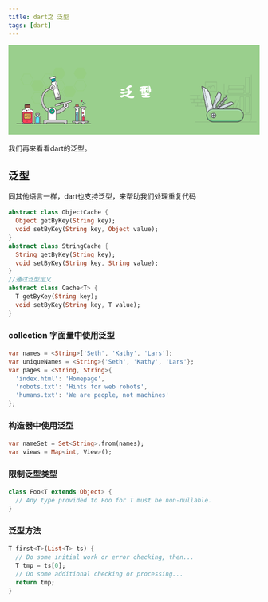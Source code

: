 ```yaml
---
title: dart之 泛型
tags: [dart]
---
```

![headerimg](./Header.png)

我们再来看看dart的泛型。

<!--truncate-->

## 泛型

同其他语言一样，dart也支持泛型，来帮助我们处理重复代码

```dart
abstract class ObjectCache {
  Object getByKey(String key);
  void setByKey(String key, Object value);
}
abstract class StringCache {
  String getByKey(String key);
  void setByKey(String key, String value);
}
//通过泛型定义
abstract class Cache<T> {
  T getByKey(String key);
  void setByKey(String key, T value);
}
```

### collection 字面量中使用泛型

```dart
var names = <String>['Seth', 'Kathy', 'Lars'];
var uniqueNames = <String>{'Seth', 'Kathy', 'Lars'};
var pages = <String, String>{
  'index.html': 'Homepage',
  'robots.txt': 'Hints for web robots',
  'humans.txt': 'We are people, not machines'
};
```

### 构造器中使用泛型

```dart
var nameSet = Set<String>.from(names);
var views = Map<int, View>();
```

### 限制泛型类型

```dart
class Foo<T extends Object> {
  // Any type provided to Foo for T must be non-nullable.
}
```

### 泛型方法

```dart
T first<T>(List<T> ts) {
  // Do some initial work or error checking, then...
  T tmp = ts[0];
  // Do some additional checking or processing...
  return tmp;
}
```

